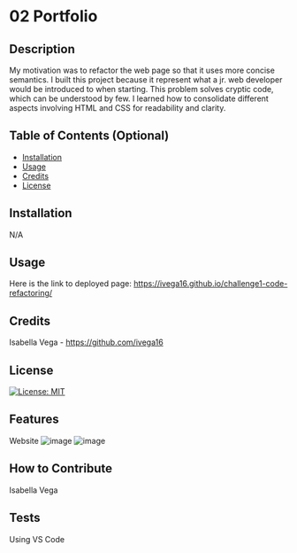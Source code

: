 # 02 Portfolio

## Description

My motivation was to refactor the web page so that it uses more concise semantics. I built this project because it represent what a jr. web developer would be introduced to when starting. This problem solves cryptic code, which can be understood by few. I learned how to consolidate different aspects involving HTML and CSS for readability and clarity.

## Table of Contents (Optional)

- [Installation](#installation)
- [Usage](#usage)
- [Credits](#credits)
- [License](#license)

## Installation

N/A

## Usage

Here is the link to deployed page: https://ivega16.github.io/challenge1-code-refactoring/

## Credits

Isabella Vega - https://github.com/ivega16

## License

[![License: MIT](https://img.shields.io/badge/License-MIT-yellow.svg)](https://opensource.org/licenses/MIT)


## Features

Website
![image](https://github.com/ivega16/challenge1-code-refactoring/assets/99403219/cb1c40e6-c473-49e3-87c9-f9593047f1e3)
![image](https://github.com/ivega16/challenge1-code-refactoring/assets/99403219/40737298-7b4c-4bf8-ba59-56eed77745ac)



## How to Contribute

Isabella Vega

## Tests

Using VS Code